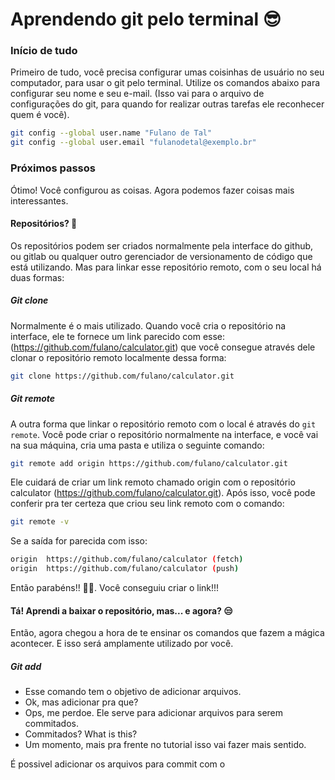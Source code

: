 # Aprendendo git pelo terminal 😎

### Início de tudo

Primeiro de tudo, você precisa configurar umas coisinhas de usuário no seu computador, para usar o git pelo terminal. Utilize os comandos abaixo para configurar seu nome e seu e-mail. (Isso vai para o arquivo de configurações do git, para quando for realizar outras tarefas ele reconhecer quem é você).

```bash
git config --global user.name "Fulano de Tal"
git config --global user.email "fulanodetal@exemplo.br"
```

### Próximos passos

Ótimo! Você configurou as coisas. Agora podemos fazer coisas mais interessantes.

#### Repositórios? 🤔

Os repositórios podem ser criados normalmente pela interface do github, ou gitlab ou qualquer outro gerenciador de versionamento de código que está utilizando. Mas para linkar esse repositório remoto, com o seu local há duas formas:

##### Git clone

Normalmente é o mais utilizado. Quando você cria o repositório na interface, ele te fornece um link parecido com esse: (https://github.com/fulano/calculator.git) que você consegue através dele clonar o repositório remoto localmente dessa forma:

```bash
git clone https://github.com/fulano/calculator.git
```

##### Git remote

A outra forma que linkar o repositório remoto com o local é através do `git remote`. Você pode criar o repositório normalmente na interface, e você vai na sua máquina, cria uma pasta e utiliza o seguinte comando:

```bash
git remote add origin https://github.com/fulano/calculator.git
```

Ele cuidará de criar um link remoto chamado origin com o repositório calculator (https://github.com/fulano/calculator.git). Após isso, você pode conferir pra ter certeza que criou seu link remoto com o comando:

```bash
git remote -v
```

Se a saída for parecida com isso:

```bash
origin	https://github.com/fulano/calculator (fetch)
origin	https://github.com/fulano/calculator (push)
```

Então parabéns!! 🎉🎊. Você conseguiu criar o link!!!

#### Tá! Aprendi a baixar o repositório, mas... e agora? 😒

Então, agora chegou a hora de te ensinar os comandos que fazem a mágica acontecer. E isso será amplamente utilizado por você.

##### Git add

- Esse comando tem o objetivo de adicionar arquivos.
- Ok, mas adicionar pra que?
- Ops, me perdoe. Ele serve para adicionar arquivos para serem commitados.
- Commitados? What is this?
- Um momento, mais pra frente no tutorial isso vai fazer mais sentido.

É possivel adicionar os arquivos para commit com o 



